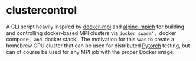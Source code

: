 # clustercontrol

A CLI script heavily inspired by [docker-mpi](https://github.com/czerenkow/docker-mpi) and [alpine-mpich](https://github.com/NLKNguyen/alpine-mpich) for building and controlling docker-based MPI clusters via `docker swarm', `docker compose`, and `docker stack`. The motivation for this was to create a homebrew GPU cluster that can be used for distributed [Pytorch](https://github.com/pytorch/pytorch) testing, but can of course be used for any MPI job with the proper Docker image. 